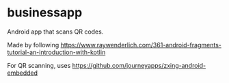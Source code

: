 # businessapp

Android app that scans QR codes.

Made by following 
https://www.raywenderlich.com/361-android-fragments-tutorial-an-introduction-with-kotlin

For QR scanning, uses https://github.com/journeyapps/zxing-android-embedded